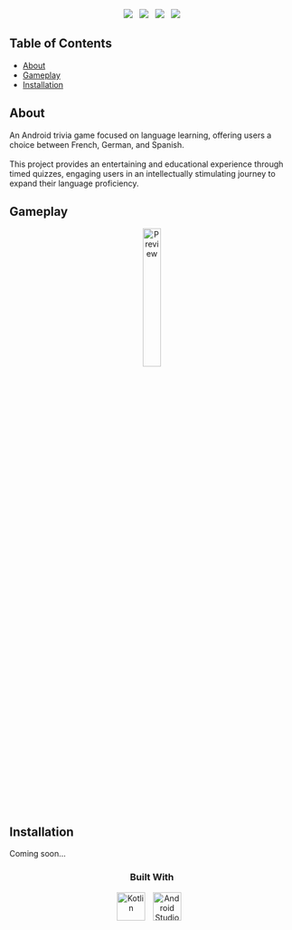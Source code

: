 

<p align="center">
<a href="https://github.com/joolaoye/PyCHESS/blob/main/LICENSE"><img src="https://img.shields.io/badge/License-MIT-blue.svg"/></a> &nbsp; <a href=""><img src="https://img.shields.io/badge/Open Source-red.svg"/></a> &nbsp; <a href="https://github.com/joolaoye/PyCHESS/blob/main/CONTRIBUTING.md"><img src="https://img.shields.io/badge/Contributors-green.svg"/></a> &nbsp; <a href="https://github.com/joolaoye/PyCHESS/blob/main/DEMO.md"><img src="https://img.shields.io/badge/Built for Android-orange.svg"/></a>
</p>

## Table of Contents
- [About](#about)
- [Gameplay](#gameplay)
- [Installation](#installation)

## About

An Android trivia game focused on language learning, offering users a choice between French, German, and Spanish. 
<br><br>
This project provides an entertaining and educational experience through timed quizzes, engaging users in an intellectually stimulating journey to expand their language proficiency.

## Gameplay

<p align="center">
  <a href="https://i.imgur.com/3QAm4t5.gif">
    <img src="https://i.imgur.com/3QAm4t5.gif" alt="Preview" width="25%"/>
  </a>
</p>

<br><br>

## Installation
Coming soon...

<h3 align="center">
  Built With
</h3>

<p align="center">
<a href="https://cdn.jsdelivr.net/gh/devicons/devicon/icons/kotlin/kotlin-original.svg"><img  alt="Kotlin" width="50px"  style="padding-right:10px;" src="https://cdn.jsdelivr.net/gh/devicons/devicon/icons/kotlin/kotlin-original.svg" /></a> <a href="https://cdn.jsdelivr.net/gh/devicons/devicon/icons/androidstudio/androidstudio-original.svg"><img  alt="Android Studio" width="50px" style="padding-right:10px;" src="https://cdn.jsdelivr.net/gh/devicons/devicon/icons/androidstudio/androidstudio-original.svg" />
</p>
<br><br>
